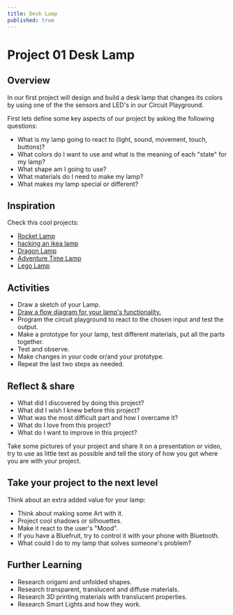 ```yaml
---
title: Desk Lamp
published: true
---
```


# Project 01 Desk Lamp

## Overview
In our first project will design and build a desk lamp that changes its colors by using one of the the sensors and LED's in our Circuit Playground.

First lets define some key aspects of our project by asking the following questions:

- What is my lamp going to react to (light, sound, movement, touch, buttons)?
- What colors do I want to use and what is the meaning of each "state" for my lamp?
- What shape am I going to use?
- What materials do I need to make my lamp?
- What makes my lamp special or different?

## Inspiration

Check this cool projects:

- [Rocket Lamp](https://learn.adafruit.com/cpx-rocket-lamp)
- [hacking an ikea lamp](https://learn.adafruit.com/hacking-ikea-lamps-with-circuit-playground-express)  
- [Dragon Lamp](https://learn.adafruit.com/dragon-lamp)
- [Adventure Time Lamp](https://learn.adafruit.com/adventure-time-coffee-cup-lamp)
- [Lego Lamp](https://learn.adafruit.com/lego-head-lamp-with-audio)

## Activities

- Draw a sketch of your Lamp.
- [Draw a flow diagram for your lamp's functionality.](https://www.youtube.com/watch?v=JhCcMYLHR_U)
- Program the circuit playground to react to the chosen input and test the output.
- Make a prototype for your lamp, test different materials, put all the parts together.
- Test and observe.
- Make changes in your code or/and your prototype.
- Repeat the last two steps as needed.

## Reflect & share

 - What did I discovered by doing this project?
 - What did I wish I knew before this project?
 - What was the most difficult part and how I overcame it?
 - What do I love from this project?
 - What do I want to improve in this project?

Take some pictures of your project and share it on a presentation or video, try to use as little text as possible and tell the story of how you got where you are with your project.

## Take your project to the next level

Think about an extra added value for your lamp:
  - Think about making some Art with it.
  - Project cool shadows or silhouettes.
  - Make  it react to the user's "Mood".
  - If you have a Bluefruit, try to control it with your phone with Bluetooth.
  - What could I do to my lamp that solves someone's problem?

## Further Learning

- Research origami and unfolded shapes.
- Research transparent, translucent and diffuse materials.
- Research 3D printing materials with translucent properties.
- Research Smart Lights and how they work.
